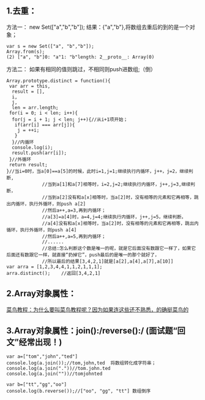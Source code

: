 1.去重：
---
方法一：
new Set(["a","b","b"]); 结果：{"a","b"},将数组去重后的到的是一个对象；
```
var s = new Set(["a", "b","b"]);
Array.from(s);   
(2) ["a", "b"]0: "a"1: "b"length: 2__proto__: Array(0)
```
方法二：
如果有相同的值则跳过，不相同则push进数组;（倒）
```
Array.prototype.distinct = function(){
 var arr = this,
  result = [],
  i,
  j,
  len = arr.length;
 for(i = 0; i < len; i++){
  for(j = i + 1; j < len; j++){//从i+1项开始；
   if(arr[i] === arr[j]){
    j = ++i;
   }
  }//内循环
  console.log(i);
  result.push(arr[i]);
 }//外循环
 return result;
}//当i=0时，当a[0]==a[5]的时候，此时i=1,j=1;继续执行内循环，j++，j=2，继续判断,  
             //当到a[1]和a[7]相等时，i=2,j=2;继续执行内循环，j++,j=3,继续判断，
             //当到a[2]没有和a[x]相等时，当a[2]时，没有相等的元素和它再相等，跳出内循环，执行外循环，则push a[2]
             //然后a++,a=3,再到内循环；
             //a[3]=a[4]时，a=4,j=4;继续执行内循环，j++,j=5，继续判断，
             //a[4]没有和a[x]相等时，当a[2]时，没有相等的元素和它再相等，跳出内循环，执行外循环，则push a[4]
             //然后a++,a=5,再到内循环；
             //......
             //总结:怎么判断这个数是唯一的呢，就是它后面没有数跟它一样了，如果它后面还有数跟它一样，就直接“扔掉它”，push最后的是唯一的那个就好了，
             //所以最后的结果[3,4,2,1]就是[a[2],a[4],a[7],a[10]]
var arra = [1,2,3,4,4,1,1,2,1,1,1]; 
arra.distinct();    //返回[3,4,2,1]
```
2.Array对象属性：
---
[菜鸟教程：为什么要叫菜鸟教程呢？因为如果连这些还不熟悉，的确挺菜鸟的](http://www.runoob.com/jsref/jsref-obj-array.html)

3.Array对象属性：join():/reverse():/        (面试题“回文”经常出现！)
---
```
var a=["tom","john","ted"]
console.log(a.join());//tom,john,ted  将数组转化成字符串；
console.log(a.join("."))//tom.john.ted
console.log(a.join(""))//tomjohnted
```
```
var b=["tt","gg","oo"]
console.log(b.reverse());//["oo", "gg", "tt"] 数组倒序
```

